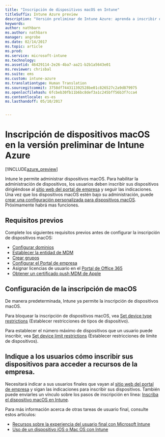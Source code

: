 ```yaml
---
title: "Inscripción de dispositivos macOS en Intune"
titleSuffix: Intune Azure preview
description: "Versión preliminar de Intune Azure: aprenda a inscribir dispositivos macOS en la versión preliminar de Intune Azure."
keywords: 
author: nathbarn
ms.author: nathbarn
manager: angrobe
ms.date: 02/14/2017
ms.topic: article
ms.prod: 
ms.service: microsoft-intune
ms.technology: 
ms.assetid: 46429114-2e26-4ba7-aa21-b2b1a5643e01
ms.reviewer: chrisbal
ms.suite: ems
ms.custom: intune-azure
ms.translationtype: Human Translation
ms.sourcegitcommit: 3758df744311392528be01c826527c2a9d879975
ms.openlocfilehash: 6fcbeb30fb11b6bc8def3a1c245bff56b3f7cca4
ms.contentlocale: es-es
ms.lasthandoff: 05/10/2017


---
```


# <a name="enroll-macos-devices-in-intune-azure-preview"></a>Inscripción de dispositivos macOS en la versión preliminar de Intune Azure

[!INCLUDE[azure_preview](../includes/azure_preview.md)]

Intune le permite administrar dispositivos macOS. Para habilitar la administración de dispositivos, los usuarios deben inscribir sus dispositivos dirigiéndose al [sitio web del portal de empresa](http://portal.manage.microsoft.com) y seguir las indicaciones. Una vez que los dispositivos macOS estén bajo su administración, puede [crear una configuración personalizada para dispositivos macOS](../configure-devices/custom-for-macos.md). Próximamente habrá mas funciones.

## <a name="prerequisites"></a>Requisitos previos

Complete los siguientes requisitos previos antes de configurar la inscripción de dispositivos macOS:

- [Configurar dominios](https://docs.microsoft.com/intune/get-started/start-with-a-paid-subscription-to-microsoft-intune-step-2)
- [Establecer la entidad de MDM](set-mdm-authority.md)
- [Crear grupos](https://docs.microsoft.com/intune/get-started/start-with-a-paid-subscription-to-microsoft-intune-step-5)
- [Configurar el Portal de empresa](../manage-apps/company-portal-app.md)
- Asignar licencias de usuario en el [Portal de Office 365](http://go.microsoft.com/fwlink/p/?LinkId=698854)
- [Obtener un certificado push MDM de Apple](get-an-apple-mdm-push-certificate.md)

## <a name="set-up-macos-enrollment"></a>Configuración de la inscripción de macOS

De manera predeterminada, Intune ya permite la inscripción de dispositivos macOS.

Para bloquear la inscripción de dispositivos macOS, vea [Set device type restrictions](set-enrollment-restrictions.md#set-device-type-restrictions) (Establecer restricciones de tipos de dispositivo).

Para establecer el número máximo de dispositivos que un usuario puede inscribir, vea [Set device limit restrictions](set-enrollment-restrictions.md#set-device-limit-restrictions) (Establecer restricciones de límite de dispositivos).

## <a name="tell-your-users-how-to-enroll-their-devices-to-access-company-resources"></a>Indique a los usuarios cómo inscribir sus dispositivos para acceder a recursos de la empresa.

Necesitará indicar a sus usuarios finales que vayan al [sitio web del portal de empresa](http://portal.manage.microsoft.com) y sigan las indicaciones para inscribir sus dispositivos. También puede enviarles un vínculo sobre los pasos de inscripción en línea: [Inscriba el dispositivo macOS en Intune](https://docs.microsoft.com/intune/enduser/enroll-your-device-in-intune-macos).

Para más información acerca de otras tareas de usuario final, consulte estos artículos:

- [Recursos sobre la experiencia del usuario final con Microsoft Intune](https://docs.microsoft.com/intune/deploy-use/how-to-educate-your-end-users-about-microsoft-intune)
- [Uso de un dispositivo iOS o Mac OS con Intune](https://docs.microsoft.com/intune/enduser/using-your-ios-or-mac-os-x-device-with-intune)

